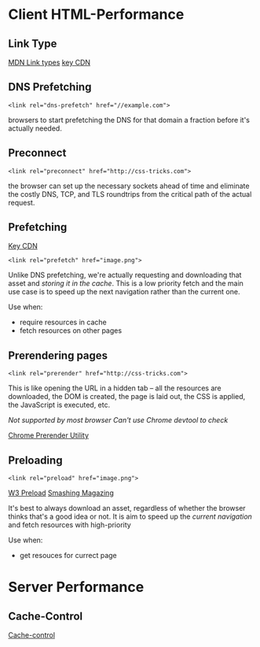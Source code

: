 # Client HTML-Performance

## Link Type
[MDN Link types](https://developer.mozilla.org/en-US/docs/Web/HTML/Link_types)
[key CDN](https://www.keycdn.com/blog/resource-hints/)

## DNS Prefetching
`<link rel="dns-prefetch" href="//example.com">`

browsers to start prefetching the DNS for that domain a fraction before it's actually needed.

## Preconnect
`<link rel="preconnect" href="http://css-tricks.com">`

the browser can set up the necessary sockets ahead of time and eliminate the costly DNS, TCP, and TLS roundtrips from the critical path of the actual request. 

## Prefetching
[Key CDN](https://www.keycdn.com/support/prefetching/)

`<link rel="prefetch" href="image.png">`

Unlike DNS prefetching, we're actually requesting and downloading that asset and *storing it in the cache*. This is a low priority fetch and the main use case is to speed up the next navigation rather than the current one.

Use when:
- require resources in cache
- fetch resources on other pages


## Prerendering pages
`<link rel="prerender" href="http://css-tricks.com">`

This is like opening the URL in a hidden tab – all the resources are downloaded, the DOM is created, the page is laid out, the CSS is applied, the JavaScript is executed, etc.

*Not supported by most browser*
*Can't use Chrome devtool to check* 

[Chrome Prerender Utility](chrome://net-internals/#prerender)

## Preloading
`<link rel="preload" href="image.png">`

[W3 Preload](https://www.w3.org/TR/preload/)
[Smashing Magazing](https://www.smashingmagazine.com/2016/02/preload-what-is-it-good-for/)

It's best to always download an asset, regardless of whether the browser thinks that's a good idea or not.  It is aim to speed up the *current navigation* and fetch resources with high-priority

Use when:
- get resouces for currect page

# Server Performance
## Cache-Control
[Cache-control](https://varvy.com/pagespeed/cache-control.html)
